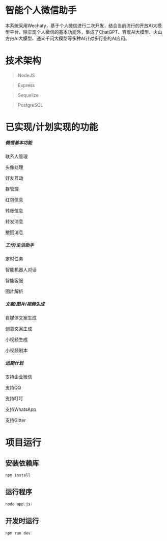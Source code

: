 # 智能个人微信助手

本系统采用Wechaty，基于个人微信进行二次开发，结合当前流行的开放AI大模型平台，除实现个人微信的基本功能外，集成了ChatGPT、百度AI大模型、火山方舟AI大模型、通义千问大模型等多种AI针对多行业的AI应用。

# 技术架构

> NodeJS

> Express

> Sequelize

> PostgreSQL

# 已实现/计划实现的功能

<h5>微信基本功能</h5>
<p>联系人管理</p>
<p>头像处理</p>
<p>好友互动</p>
<p>群管理</p>
<p>红包信息</p>
<p>转账信息</p>
<p>转发消息</p>
<p>撤回消息</p>

<h5>工作/生活助手</h5>
<p>定时任务</p>
<p>智能机器人对话</p>
<p>智能客服</p>
<p>图片解析</p>

<h5>文案/图片/视频生成</h5>
<p>自媒体文案生成</p>
<p>创意文案生成</p>
<p>小视频生成</p>
<p>小视频剧本</p>

<h5>远期计划</h5>
<p>支持企业微信</p>
<p>支持QQ</p>
<p>支持叮叮</p>
<p>支持WhatsApp</p>
<p>支持Gitter</p>

# 项目运行

## 安装依赖库
```
npm install
```

## 运行程序
```
node app.js
```

## 开发时运行
```
npm run dev
```